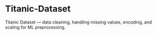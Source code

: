 # Titanic-Dataset
Titanic Dataset — data cleaning, handling missing values, encoding, and scaling for ML preprocessing.
